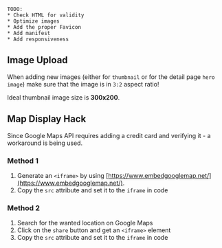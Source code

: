 ```
TODO:
* Check HTML for validity
* Optimize images
* Add the proper Favicon
* Add manifest
* Add responsiveness
```

## Image Upload

When adding new images (either for `thumbnail` or for the detail page `hero image`)
make sure that the image is in `3:2` aspect ratio!

Ideal thumbnail image size is **300x200**.

## Map Display Hack

Since Google Maps API requires adding a credit card and verifying it - a
workaround is being used.

### Method 1
1. Generate an `<iframe>` by using [https://www.embedgooglemap.net/](https://www.embedgooglemap.net/).
2. Copy the `src` attribute and set it to the `iframe` in code

### Method 2
1. Search for the wanted location on Google Maps
2. Click on the `share` button and get an `<iframe>` element
3. Copy the `src` attribute and set it to the `iframe` in code

